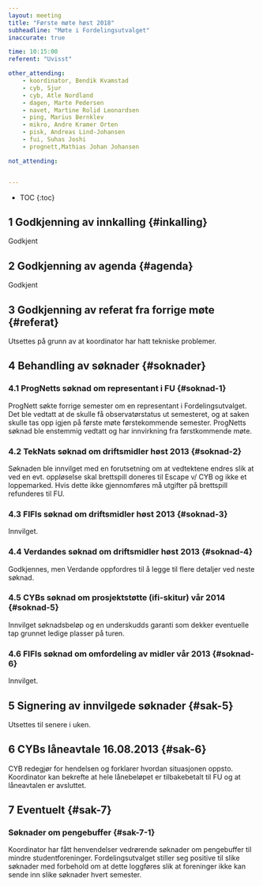 ```yaml
---
layout: meeting
title: "Første møte høst 2018"
subheadline: "Møte i Fordelingsutvalget"
inaccurate: true

time: 10:15:00
referent: "Uvisst"

other_attending:
    - koordinator, Bendik Kvamstad
    - cyb, Sjur
    - cyb, Atle Nordland
    - dagen, Marte Pedersen
    - navet, Martine Rolid Leonardsen
    - ping, Marius Bernklev
    - mikro, Andre Kramer Orten
    - pisk, Andreas Lind-Johansen
    - fui, Suhas Joshi
    - prognett,Mathias Johan Johansen

not_attending:


---
```

* TOC
{:toc}



## 1 Godkjenning av innkalling {#inkalling}
Godkjent

## 2 Godkjenning av agenda {#agenda}
Godkjent

## 3 Godkjenning av referat fra forrige møte {#referat}
Utsettes på grunn av at koordinator har hatt tekniske problemer.

## 4 Behandling av søknader {#soknader}
### 4.1 ProgNetts søknad om representant i FU {#soknad-1}
ProgNett søkte forrige semester om en representant i Fordelingsutvalget. Det ble vedtatt at de skulle få observatørstatus ut semesteret, og at saken skulle tas opp igjen på første møte førstekommende semester. ProgNetts søknad ble enstemmig vedtatt og har innvirkning fra førstkommende møte.

### 4.2 TekNats søknad om driftsmidler høst 2013 {#soknad-2}
Søknaden ble innvilget med en forutsetning om at vedtektene endres slik at ved en evt. oppløselse skal brettspill doneres til Escape v/ CYB og ikke et loppemarked. Hvis dette ikke gjennomføres må utgifter på brettspill refunderes til FU.

### 4.3 FIFIs søknad om driftsmidler høst 2013 {#soknad-3}
Innvilget.

### 4.4 Verdandes søknad om driftsmidler høst 2013 {#soknad-4}
Godkjennes, men Verdande oppfordres til å legge til flere detaljer ved neste søknad.

### 4.5 CYBs søknad om prosjektstøtte (ifi-skitur) vår 2014 {#soknad-5}
Innvilget søknadsbeløp og en underskudds garanti som dekker eventuelle tap grunnet ledige plasser på turen.

### 4.6 FIFIs søknad om omfordeling av midler vår 2013 {#soknad-6}
Innvilget.

## 5 Signering av innvilgede søknader {#sak-5}
Utsettes til senere i uken.

## 6 CYBs låneavtale 16.08.2013 {#sak-6}
CYB redegjør for hendelsen og forklarer hvordan situasjonen oppsto. Koordinator kan bekrefte at hele lånebeløpet er tilbakebetalt til FU og at låneavtalen er avsluttet.

## 7 Eventuelt {#sak-7}

### Søknader om pengebuffer {#sak-7-1}
Koordinator har fått henvendelser vedrørende søknader om pengebuffer til mindre studentforeninger. Fordelingsutvalget stiller seg positive til slike søknader med forbehold om at dette loggføres slik at foreninger ikke kan sende inn slike søknader hvert semester.
